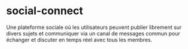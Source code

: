 # social-connect
Une plateforme sociale où les utilisateurs peuvent publier librement sur divers sujets et communiquer via un canal de messages commun pour échanger et discuter en temps réel avec tous les membres.
